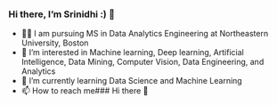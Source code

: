 ### Hi there, I’m Srinidhi :) 👋
- 🧑‍🎓 I am pursuing MS in Data Analytics Engineering at Northeastern University, Boston
- 👀 I’m interested in Machine learning, Deep learning, Artificial Intelligence, Data Mining, Computer Vision, Data Engineering, and Analytics
- 🌱 I’m currently learning Data Science and Machine Learning
- 📫 How to reach me### Hi there 👋

<!--
**srinisrika/srinisrika** is a ✨ _special_ ✨ repository because its `README.md` (this file) appears on your GitHub profile.

Here are some ideas to get you started:

- 🔭 I’m currently working on ...
- 🌱 I’m currently learning ...
- 👯 I’m looking to collaborate on ...
- 🤔 I’m looking for help with ...
- 💬 Ask me about ...
- 📫 How to reach me: ...
- 😄 Pronouns: ...
- ⚡ Fun fact: ...
-->

